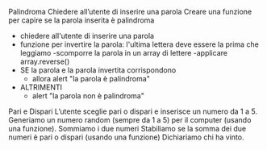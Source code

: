 Palindroma
Chiedere all’utente di inserire una parola Creare una funzione per capire se la parola inserita è palindroma
- chiedere all'utente di inserire una parola
- funzione per invertire la parola: l'ultima lettera deve essere la prima che leggiamo
    -scomporre la parola in un array di lettere
    -applicare array.reverse()
- SE la parola e la parola invertita corrispondono
    - allora alert "la parola è palindroma"
- ALTRIMENTI 
    - alert "la parola non è palindroma"

Pari e Dispari
L’utente sceglie pari o dispari e inserisce un numero da 1 a 5. Generiamo un numero random (sempre da 1 a 5) per il computer (usando una funzione). Sommiamo i due numeri Stabiliamo se la somma dei due numeri è pari o dispari (usando una funzione) Dichiariamo chi ha vinto.